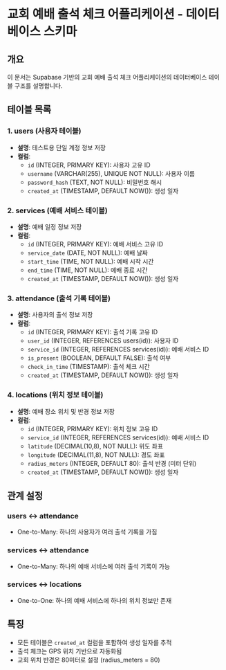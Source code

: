 # 교회 예배 출석 체크 어플리케이션 - 데이터베이스 스키마

## 개요
이 문서는 Supabase 기반의 교회 예배 출석 체크 어플리케이션의 데이터베이스 테이블 구조를 설명합니다.

## 테이블 목록

### 1. users (사용자 테이블)
- **설명**: 테스트용 단일 계정 정보 저장
- **컬럼**:
  - `id` (INTEGER, PRIMARY KEY): 사용자 고유 ID
  - `username` (VARCHAR(255), UNIQUE NOT NULL): 사용자 이름
  - `password_hash` (TEXT, NOT NULL): 비밀번호 해시
  - `created_at` (TIMESTAMP, DEFAULT NOW()): 생성 일자

### 2. services (예배 서비스 테이블)
- **설명**: 예배 일정 정보 저장
- **컬럼**:
  - `id` (INTEGER, PRIMARY KEY): 예배 서비스 고유 ID
  - `service_date` (DATE, NOT NULL): 예배 날짜
  - `start_time` (TIME, NOT NULL): 예배 시작 시간
  - `end_time` (TIME, NOT NULL): 예배 종료 시간
  - `created_at` (TIMESTAMP, DEFAULT NOW()): 생성 일자

### 3. attendance (출석 기록 테이블)
- **설명**: 사용자의 출석 정보 저장
- **컬럼**:
  - `id` (INTEGER, PRIMARY KEY): 출석 기록 고유 ID
  - `user_id` (INTEGER, REFERENCES users(id)): 사용자 ID
  - `service_id` (INTEGER, REFERENCES services(id)): 예배 서비스 ID
  - `is_present` (BOOLEAN, DEFAULT FALSE): 출석 여부
  - `check_in_time` (TIMESTAMP): 출석 체크 시간
  - `created_at` (TIMESTAMP, DEFAULT NOW()): 생성 일자

### 4. locations (위치 정보 테이블)
- **설명**: 예배 장소 위치 및 반경 정보 저장
- **컬럼**:
  - `id` (INTEGER, PRIMARY KEY): 위치 정보 고유 ID
  - `service_id` (INTEGER, REFERENCES services(id)): 예배 서비스 ID
  - `latitude` (DECIMAL(10,8), NOT NULL): 위도 좌표
  - `longitude` (DECIMAL(11,8), NOT NULL): 경도 좌표
  - `radius_meters` (INTEGER, DEFAULT 80): 출석 반경 (미터 단위)
  - `created_at` (TIMESTAMP, DEFAULT NOW()): 생성 일자

## 관계 설정

### users ↔ attendance
- One-to-Many: 하나의 사용자가 여러 출석 기록을 가짐

### services ↔ attendance
- One-to-Many: 하나의 예배 서비스에 여러 출석 기록이 가능

### services ↔ locations
- One-to-One: 하나의 예배 서비스에 하나의 위치 정보만 존재

## 특징
- 모든 테이블은 `created_at` 컬럼을 포함하여 생성 일자를 추적
- 출석 체크는 GPS 위치 기반으로 자동화됨
- 교회 위치 반경은 80미터로 설정 (radius_meters = 80)
